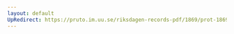 ```yaml
---
layout: default
UpRedirect: https://pruto.im.uu.se/riksdagen-records-pdf/1869/prot-1869--fk--508/prot-1869--fk--508_006.pdf
---
```

